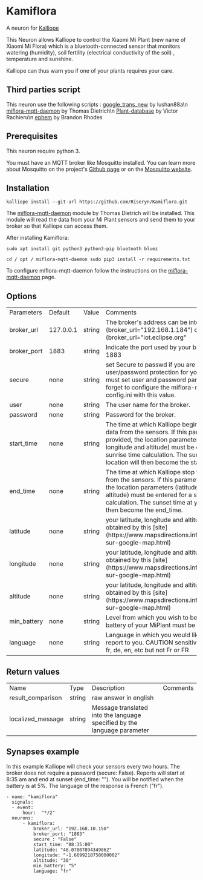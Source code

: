 # Kamiflora
A neuron for [Kalliope](https://kalliope-project.github.io/)

This Neuron allows Kalliope to control the Xiaomi Mi Plant (new name of Xiaomi Mi Flora) which is a bluetooth-connected sensor that monitors watering (humidity), soil fertility (electrical conductivity of the soil) , temperature and sunshine.

Kalliope can thus warn you if one of your plants requires your care.

## Third parties script
This neuron use the following scripts :
[google_trans_new](https://github.com/lushan88a/google_trans_new) by lushan88a\n
[miflora-mqtt-daemon](https://github.com/ThomDietrich/miflora-mqtt-daemon) by Thomas Dietrich\n
[Plant-database](https://github.com/vrachieru/plant-database) by Victor Rachieru\n
[ephem](https://pypi.org/project/ephem/) by  Brandon Rhodes

## Prerequisites
This neuron require python 3.

You must have an MQTT broker like Mosquitto installed. You can learn more about Mosquitto  on the project's [Github page](https://github.com/eclipse/mosquitto) or on the [Mosquitto website](https://mosquitto.org/).



## Installation
``kalliope install –-git-url https://github.com/Riseryn/Kamiflora.git``

The [miflora-mqtt-daemon](https://github.com/ThomDietrich/miflora-mqtt-daemon) module by Thomas Dietrich will be installed. This module will read the data from your Mi Plant sensors and send them to your broker so that Kalliope can access them.

After installing Kamiflora:

``sudo apt install git python3 python3-pip bluetooth bluez``

``cd / opt / miflora-mqtt-daemon
sudo pip3 install -r requirements.txt``

To configure miflora-mqtt-daemon follow the instructions on the [miflora-mqtt-daemon](https://github.com/ThomDietrich/miflora-mqtt-daemon) page.

## Options
<table>
    <tr>
        <td>Parameters</td>
        <td>Default</td>
         <td>Value</td>
         <td>Comments</td>
    </tr>
        <td>broker_url</td>
        <td>127.0.0.1</td>
        <td>string</td>
        <td>The broker's address can be internal (broker_url="192.168.1.184") or external (broker_url="iot.eclipse.org"</td>
   </tr>
   <tr> 
        <td>broker_port</td>
        <td>1883</td>
        <td>string</td>
        <td>Indicate the port used by your broker. Usually port 1883</td>
   </tr>
   <tr> 
        <td>secure</td>
        <td>none</td>
        <td>string</td>
        <td>set Secure to passwd if you are using user/password protection for youe broker. You must set user and password parameters.
            Don't forget to configure the miflora-mqtt-daemon config.ini with this value.
    </td>
   </tr>
    <tr> 
        <td>user</td>
        <td>none</td>
        <td>string</td>
        <td>The user name for the broker.</td>
   </tr>
   <tr> 
        <td>password</td>
        <td>none</td>
        <td>string</td>
        <td>Password for the broker.</td>
   </tr>
    <tr> 
        <td>start_time</td>
        <td>none</td>
        <td>string</td>
        <td>The time at which Kalliope begins to report the data from the sensors. If this parameter is not provided, the location parameters (latitude, longitude and altitude) must be entered for a sunrise time calculation. The sunrise time at your location will then become the start_time.</td>
   </tr>
   <tr> 
        <td>end_time</td>
        <td>none</td>
        <td>string</td>
        <td>The time at which Kalliope stop to report the data from the sensors. If this parameter is not provided, the location parameters (latitude, longitude and altitude) must be entered for a sunset time calculation. The sunset time at your locationwill then become the end_time.</td>
   </tr>
   <tr> 
        <td>latitude</td>
        <td>none</td>
        <td>string</td>
        <td>your latitude, longitude and altitude can be obtained by this [site](https://www.mapsdirections.info/fr/coordonnees-sur-google-map.html)</td>
   </tr>
   <tr> 
        <td>longitude</td>
        <td>none</td>
        <td>string</td>
        <td>your latitude, longitude and altitude can be obtained by this [site](https://www.mapsdirections.info/fr/coordonnees-sur-google-map.html)</td>
   </tr>   
   <tr> 
        <td>altitude</td>
        <td>none</td>
        <td>string</td>
        <td>your latitude, longitude and altitude can be obtained by this [site](https://www.mapsdirections.info/fr/coordonnees-sur-google-map.html)</td>
   </tr>  
   <tr> 
        <td>min_battery</td>
        <td>none</td>
        <td>string</td>
        <td>Level from which you wish to be warned that the battery of your MiPlant must be changed</td>
   </tr>  
   <tr> 
        <td>language</td>
        <td>none</td>
        <td>string</td>
        <td>Language in which you would like Kalliope to report to you.
CAUTION sensitive to case.
Accepts fr, de, en, etc but not Fr or FR</td>
   </tr>  
</table>

## Return values
<table>
    <tr>
        <td>Name</td>
        <td>Type</td>
        <td>Description</td>
         <td>Comments</td>
    </tr>
    <tr>
        <td>result_comparison</td>
        <td>string</td>
        <td>raw answer in english</td>
   </tr>
   <tr>
        <td>localized_message</td>
        <td>string</td>
        <td>Message translated into the language specified by the language parameter</td>
   </tr>
 </table>
 
## Synapses example 

In this example Kalliope will check your sensors every two hours.
The broker does not require a password (secure: False).
Reports will start at 8:35 am and end at sunset (end_time: "").
You will be notified when the battery is at 5%.
The language of the response is French ("fr").


    - name: "kamiflora"
      signals:  
      - event:  
          hour:  "*/2"
      neurons:  
          - kamiflora:      
              broker_url: "192.168.10.150"          
              broker_port: "1883"          
              secure : "False"           
              start_time: "08:35:00"                   
              latitude: "48.07807894349862"          
              longitude: "-1.6699218750000002"          
              altitude: "30"          
              min_battery: "5"          
              language: "fr"          
          

